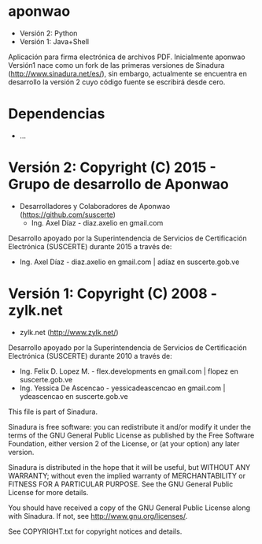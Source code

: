 # aponwao
  * Versión 2: Python
  * Versión 1: Java+Shell

Aplicación para firma electrónica de archivos PDF.
Inicialmente aponwao Versión1 nace como un fork de las primeras versiones de Sinadura (http://www.sinadura.net/es/), sin embargo, actualmente se encuentra en desarrollo la versión 2 cuyo código fuente se escribirá desde cero.

# Dependencias
 * ...

# Versión 2: Copyright (C) 2015 - Grupo de desarrollo de Aponwao
 * Desarrolladores y Colaboradores de Aponwao (https://github.com/suscerte)
   * Ing. Axel Díaz - diaz.axelio en gmail.com

Desarrollo apoyado por la Superintendencia de Servicios de Certificación Electrónica (SUSCERTE) durante 2015 a través de:
 * Ing. Axel Díaz - diaz.axelio en gmail.com | adíaz en suscerte.gob.ve

# Versión 1: Copyright (C) 2008 - zylk.net
 * zylk.net (http://www.zylk.net/)

Desarrollo apoyado por la Superintendencia de Servicios de Certificación Electrónica (SUSCERTE) durante 2010 a través de:
 * Ing. Felix D. Lopez M. - flex.developments en gmail.com | flopez en suscerte.gob.ve
 * Ing. Yessica De Ascencao - yessicadeascencao en gmail.com | ydeascencao en suscerte.gob.ve

This file is part of Sinadura.

Sinadura is free software: you can redistribute it and/or modify
it under the terms of the GNU General Public License as published by
the Free Software Foundation, either version 2 of the License, or
(at your option) any later version.

Sinadura is distributed in the hope that it will be useful,
but WITHOUT ANY WARRANTY; without even the implied warranty of
MERCHANTABILITY or FITNESS FOR A PARTICULAR PURPOSE.  See the
GNU General Public License for more details.

You should have received a copy of the GNU General Public License
along with Sinadura.  If not, see <http://www.gnu.org/licenses/>.

See COPYRIGHT.txt for copyright notices and details.
